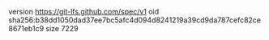 version https://git-lfs.github.com/spec/v1
oid sha256:b38dd1050dad37ee7bc5afc4d094d8241219a39cd9da787cefc82ce8671eb1c9
size 7229
